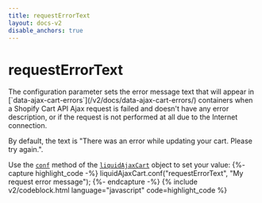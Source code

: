 ```yaml
---
title: requestErrorText
layout: docs-v2
disable_anchors: true
---
```


# requestErrorText

<p class="lead" markdown="1">
  The configuration parameter sets the error message text that will appear in [`data-ajax-cart-errors`](/v2/docs/data-ajax-cart-errors/) containers when a Shopify Cart API Ajax request is failed and doesn't have any error description, or if the request is not performed at all due to the Internet connection.
</p>

By default, the text is "There was an error while updating your cart. Please try again.".

Use the [`conf`](v2/docs/liquid-ajax-cart-conf) method of the [`liquidAjaxCart`](v2/docs/liquid-ajax-cart) object to set your value:
{%- capture highlight_code -%}
liquidAjaxCart.conf("requestErrorText", "My request error message");
{%- endcapture -%}
{% include v2/codeblock.html language="javascript" code=highlight_code %}